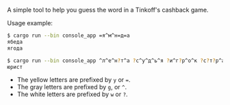 A simple tool to help you guess the word in a Tinkoff's cashback game. 

Usage example:

```sh
$ cargo run --bin console_app =я^м^н=д=а
ябеда
ягода

$ cargo run --bin console_app ^л^е^н?т^а ?с^у^д^ь^я ?и^г?р^о^к ?с?т?р^а^х
юрист

```

* The yellow letters are prefixed by `y` or `=`.
* The gray letters are prefixed by `g`, or `^`.
* The white letters are prefixed by `w` or `?`.

